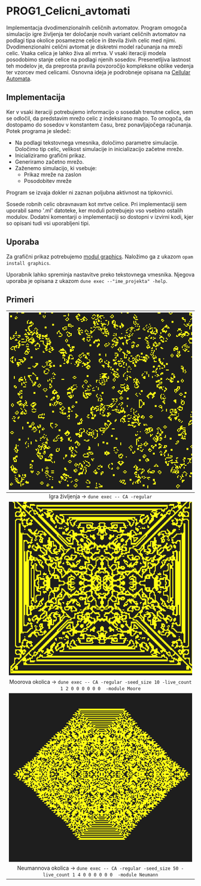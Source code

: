 # PROG1_Celicni_avtomati

Implementacja dvodimenzionalnih celičnih avtomatov. Program omogoča simulacijo igre življenja ter določanje novih variant celičnih avtomatov na podlagi tipa okolice posamezne celice in števila živih celic med njimi.
Dvodimenzionalni celični avtomat je diskretni model računanja na mreži celic. Vsaka celica je lahko živa ali mrtva. V vsaki iteraciji modela posodobimo stanje celice na podlagi njenih sosedov. Presenetljiva lastnost teh modelov je, da preprosta pravila povzoročijo kompleksne oblike vedenja ter vzorcev med celicami. Osnovna ideja je podrobneje opisana na [Cellular Automata](https://en.wikipedia.org/wiki/Cellular_automaton).

## Implementacija
Ker v vsaki iteraciji potrebujemo informacijo o sosedah trenutne celice, sem se odločil, da predstavim mrežo celic z indeksirano mapo. To omogoča, da dostopamo do sosedov v konstantem času, brez ponavljajočega računanja.  
Potek programa je sledeč:
* Na podlagi tekstovnega vmesnika, določimo parametre simulacije. Določimo tip celic, velikost simulacije in inicializacijo začetne mreže.
* Inicializiramo grafični prikaz.
* Generiramo začetno mrežo.
* Zaženemo simulacijo, ki vsebuje:
  * Prikaz mreže na zaslon
  * Posodobitev mreže

Program se izvaja dokler ni zaznan poljubna aktivnost na tipkovnici. 

Sosede robnih celic obravnavam kot mrtve celice. Pri implementaciji sem uporabil samo '.ml' datoteke, ker moduli potrebujejo vso vsebino ostalih modulov. Dodatni komentarji o implementaciji so dostopni v izvirni kodi, kjer so opisani tudi vsi uporabljeni tipi.

## Uporaba
Za grafični prikaz potrebujemo [modul graphics](https://github.com/ocaml/graphics). Naložimo ga z ukazom `opam install graphics`.

Uporabnik lahko spreminja nastavitve preko tekstovnega vmesnika. Njegova uporaba je opisana z ukazom `dune exec --"ime_projekta" -help`.

## Primeri
| ![Game_Of_Life.png](./Img/Game_Of_Life.png) | 
|:--:| 
| Igra življenja -> `dune exec -- CA -regular` |
| ![Moore_seed.png](./Img/Moore_seed.png) | 
| Moorova okolica -> `dune exec -- CA -regular -seed_size 10 -live_count 1 2 0 0 0 0 0 0  -module Moore` |
| ![Neumann_seed.png](./Img/Neumann_seed.png) | 
| Neumannova okolica -> `dune exec -- CA -regular -seed_size 50 -live_count 1 4 0 0 0 0 0 0  -module Neumann` |
